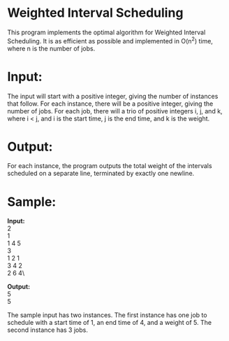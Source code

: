 # Weighted Interval Scheduling
This program implements the optimal algorithm for Weighted Interval Scheduling. It is as efficient as possible and implemented in O(n<sup>2</sup>) time, where n is the number of jobs.

# Input:
The input will start with a positive integer, giving the number of instances that follow. For each instance, there will be a positive integer, giving the number of jobs. For each job, there will a trio of positive integers i, j, and k, where i < j, and i is the start time, j is the end time, and k is the weight.

# Output:
For each instance, the program outputs the total weight of the intervals scheduled on a separate line, terminated by exactly one newline.

# Sample:
**Input:**\
2\
1\
1 4 5\
3\
1 2 1\
3 4 2\
2 6 4\

**Output:**\
5\
5

The sample input has two instances. The first instance has one job to schedule with a start time of 1, an end time of 4, and a weight of 5. The second instance has 3 jobs. 
